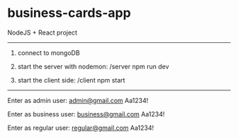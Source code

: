 # business-cards-app

 NodeJS + React project
***********************************************
1. connect to mongoDB

2. start the server with nodemon: /server npm run dev

3. start the client side:  /client npm start

***********************************************
Enter as admin user:
admin@gmail.com
Aa1234!

Enter as business user:
business@gmail.com
Aa1234!

Enter as regular user:
regular@gmail.com
Aa1234!
